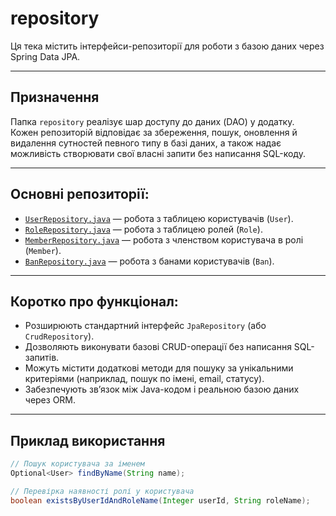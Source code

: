 # repository

Ця тека містить інтерфейси-репозиторії для роботи з базою даних через Spring Data JPA.

---

## Призначення

Папка `repository` реалізує шар доступу до даних (DAO) у додатку.  
Кожен репозиторій відповідає за збереження, пошук, оновлення й видалення сутностей певного типу в базі даних, а також надає можливість створювати свої власні запити без написання SQL-коду.

---

## Основні репозиторії:

- [`UserRepository.java`](https://github.com/axolotl1k/DB-RESTfull-service-on-Java/blob/master/src/main/java/com/pliffdax/RESTService/repository/UserRepository.java) — робота з таблицею користувачів (`User`).
- [`RoleRepository.java`](https://github.com/axolotl1k/DB-RESTfull-service-on-Java/blob/master/src/main/java/com/pliffdax/RESTService/repository/RoleRepository.java) — робота з таблицею ролей (`Role`).
- [`MemberRepository.java`](https://github.com/axolotl1k/DB-RESTfull-service-on-Java/blob/master/src/main/java/com/pliffdax/RESTService/repository/MemberRepository.java) — робота з членством користувача в ролі (`Member`).
- [`BanRepository.java`](https://github.com/axolotl1k/DB-RESTfull-service-on-Java/blob/master/src/main/java/com/pliffdax/RESTService/repository/BanRepository.java) — робота з банами користувачів (`Ban`).

---

## Коротко про функціонал:

- Розширюють стандартний інтерфейс `JpaRepository` (або `CrudRepository`).
- Дозволяють виконувати базові CRUD-операції без написання SQL-запитів.
- Можуть містити додаткові методи для пошуку за унікальними критеріями (наприклад, пошук по імені, email, статусу).
- Забезпечують зв’язок між Java-кодом і реальною базою даних через ORM.

---

## Приклад використання

```java
// Пошук користувача за іменем
Optional<User> findByName(String name);

// Перевірка наявності ролі у користувача
boolean existsByUserIdAndRoleName(Integer userId, String roleName);
```